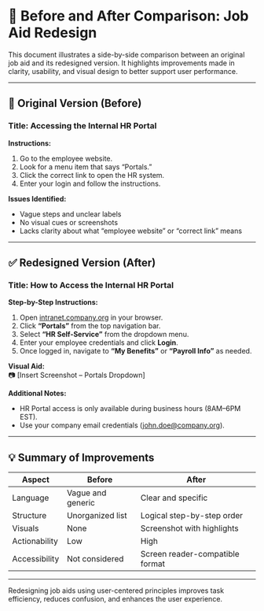 # 🔄 Before and After Comparison: Job Aid Redesign

This document illustrates a side-by-side comparison between an original job aid and its redesigned version. It highlights improvements made in clarity, usability, and visual design to better support user performance.

---

## 📝 Original Version (Before)

### Title: Accessing the Internal HR Portal

**Instructions:**
1. Go to the employee website.
2. Look for a menu item that says “Portals.”
3. Click the correct link to open the HR system.
4. Enter your login and follow the instructions.

**Issues Identified:**
- Vague steps and unclear labels
- No visual cues or screenshots
- Lacks clarity about what “employee website” or “correct link” means

---

## ✅ Redesigned Version (After)

### Title: How to Access the Internal HR Portal

**Step-by-Step Instructions:**

1. Open [intranet.company.org](http://intranet.company.org) in your browser.
2. Click **“Portals”** from the top navigation bar.
3. Select **“HR Self-Service”** from the dropdown menu.
4. Enter your employee credentials and click **Login**.
5. Once logged in, navigate to **“My Benefits”** or **“Payroll Info”** as needed.

**Visual Aid:**  
📷 [Insert Screenshot – Portals Dropdown]

**Additional Notes:**
- HR Portal access is only available during business hours (8AM–6PM EST).
- Use your company email credentials (john.doe@company.org).

---

## 💡 Summary of Improvements

| Aspect             | Before                     | After                          |
|--------------------|----------------------------|---------------------------------|
| Language           | Vague and generic          | Clear and specific              |
| Structure          | Unorganized list           | Logical step-by-step order      |
| Visuals            | None                       | Screenshot with highlights      |
| Actionability      | Low                        | High                            |
| Accessibility      | Not considered             | Screen reader-compatible format |

---

Redesigning job aids using user-centered principles improves task efficiency, reduces confusion, and enhances the user experience.
